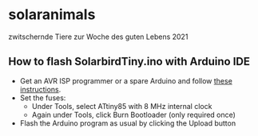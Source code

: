 # solaranimals
zwitschernde Tiere zur Woche des guten Lebens 2021

## How to flash SolarbirdTiny.ino with Arduino IDE

- Get an AVR ISP programmer or a spare Arduino and follow [these instructions](https://create.arduino.cc/projecthub/arjun/programming-attiny85-with-arduino-uno-afb829).
- Set the fuses:
  - Under Tools, select ATtiny85 with 8 MHz internal clock
  - Again under Tools, click Burn Bootloader (only required once)
- Flash the Arduino program as usual by clicking the Upload button
